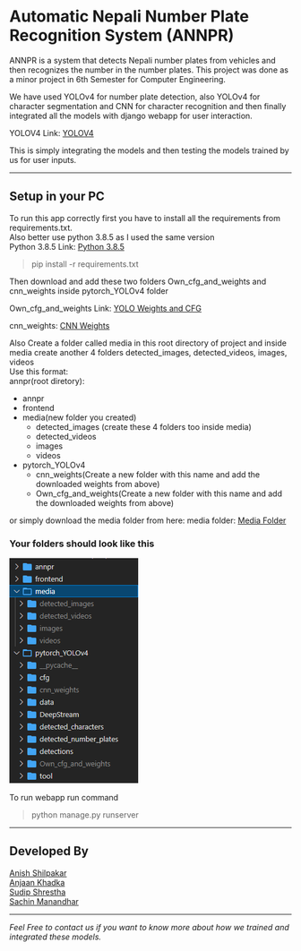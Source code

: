 # Automatic Nepali Number Plate Recognition System (ANNPR)

ANNPR is a system that detects Nepali number plates from vehicles and then recognizes the number in the number plates. This project was done as a minor project in 6th Semester for Computer Engineering.  

We have used YOLOv4 for number plate detection, also YOLOv4 for character segmentation and CNN for character recognition and then finally integrated all the models with django webapp for user interaction.

YOLOV4 Link: [YOLOV4](https://github.com/AlexeyAB/darknet)

This is simply integrating the models and then testing the models trained by us for user inputs. 

____
## Setup in your PC 

To run this app correctly first you have to install all the requirements from requirements.txt.  
Also better use python 3.8.5 as I used the same version  
Python 3.8.5 Link: [Python 3.8.5](https://www.python.org/downloads/release/python-385/)
> pip install -r requirements.txt

Then download and add these two folders Own_cfg_and_weights and cnn_weights inside pytorch_YOLOv4 folder 

Own_cfg_and_weights Link: [YOLO Weights and CFG](https://drive.google.com/drive/folders/1Q6TspUqPyHtS67Ziu_tYBIcSFCsOrTMT?usp=sharing)

cnn_weights: [CNN Weights](https://drive.google.com/drive/folders/1py_ITQW1UGr5kQUSYCiwBh-C6Mw8M3cI?usp=sharing)

Also Create a folder called media in this root directory of project and inside media create another 4 folders detected_images, detected_videos, images, videos  
Use this format:  
annpr(root diretory):
- annpr
- frontend 
- media(new folder you created)
    - detected_images (create these 4 folders too inside media)
    - detected_videos
    - images
    - videos
- pytorch_YOLOv4
    - cnn_weights(Create a new folder with this name and add the downloaded weights from above)
    - Own_cfg_and_weights(Create a new folder with this name and add the downloaded weights from above)

or simply download the media folder from here:
media folder: [Media Folder](https://drive.google.com/drive/folders/1LzcASbA5DW8-vVd7g-R2D-Eun3sPSdVe?usp=sharing)

### Your folders should look like this 
![Folder Structure](folder_structure.png)

To run webapp run command 
> python manage.py runserver

***
## Developed By
[Anish Shilpakar](https://github.com/JuJu2181)  
[Anjaan Khadka](https://github.com/AnjaanKhadka)  
[Sudip Shrestha](https://github.com/sudips413)  
[Sachin Manandhar](https://github.com/sachin035) 


***
*Feel Free to contact us if you want to know more about how we trained and integrated these models.*